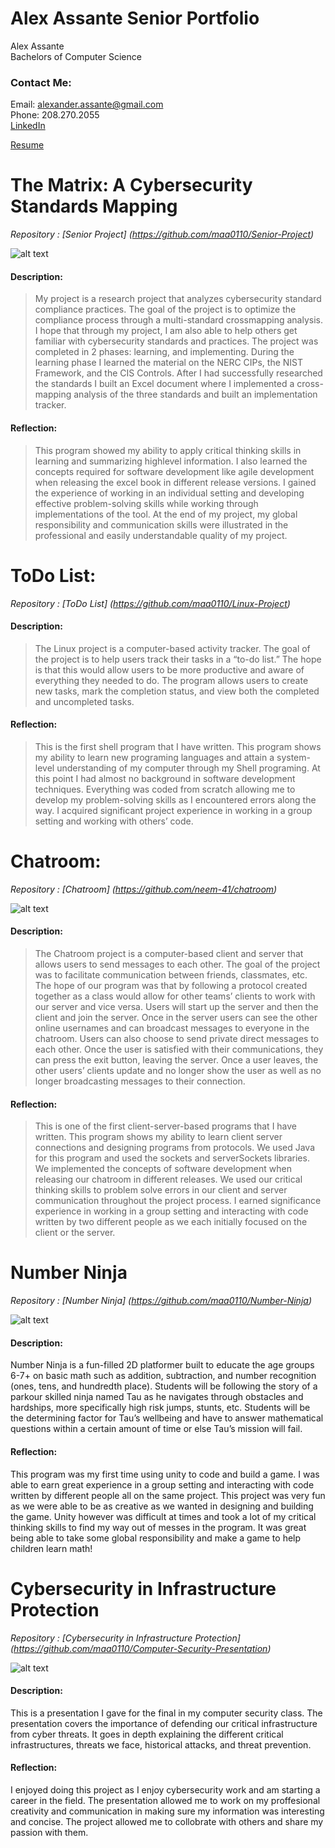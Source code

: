 # Alex Assante Senior Portfolio

 Alex Assante <br />
 Bachelors of Computer Science <br />
 
 ### **Contact Me:**
 Email: alexander.assante@gmail.com <br />
 Phone: 208.270.2055 <br />
 [LinkedIn](https://www.linkedin.com/in/alex-assante-6a4977183/)
 
 [Resume](https://github.com/maa0110/Portfolio/blob/main/Resume.pdf)

# The Matrix: A Cybersecurity Standards Mapping

*Repository : [Senior Project] (https://github.com/maa0110/Senior-Project)*

![alt text](https://github.com/maa0110/Portfolio/blob/main/Crossmapping%20Meme.png)

####  **Description:**

> My project is a research project that analyzes cybersecurity standard compliance practices. The goal of the project is to optimize the compliance process through a multi-standard crossmapping analysis.   I hope that through my project, I am also able to help others get familiar with cybersecurity standards and practices. The project was completed in 2 phases: learning, and implementing.  During the learning phase I learned the material on the NERC CIPs, the NIST Framework, and the CIS Controls.  After I had successfully researched the standards I built an Excel document where I implemented a cross-mapping analysis of the three standards and built an implementation tracker.  

#### **Reflection:**

> This program showed my ability to apply critical thinking skills in learning and summarizing highlevel information. I also learned the concepts required for software development like agile development when releasing the excel book in different release versions. I gained the experience of working in an individual setting and developing effective problem-solving skills while working through implementations of the tool. At the end of my project, my global responsibility and communication skills were illustrated in the professional and easily understandable quality of my project.

# ToDo List:

*Repository : [ToDo List] (https://github.com/maa0110/Linux-Project)*

####  **Description:**

>The Linux project is a computer-based activity tracker. The goal of the project is to help users track their tasks in a “to-do list.” The hope is that this would allow users to be more productive and aware of everything they needed to do. The program allows users to create new tasks, mark the completion status, and view both the completed and uncompleted tasks.

#### **Reflection:**

>This is the first shell program that I have written. This program shows my ability to learn new programing languages and attain a system-level understanding of my computer through my Shell programing. At this point I had almost no background in software development techniques. Everything was coded from scratch allowing me to develop my problem-solving skills as I encountered errors along the way. I acquired significant project experience in working in a group setting and working with others’ code.

# Chatroom:

*Repository : [Chatroom] (https://github.com/neem-41/chatroom)*

![alt text](https://github.com/maa0110/Portfolio/blob/main/chatroom.png)

####  **Description:**

>The Chatroom project is a computer-based client and server that allows users to send messages to each other. The goal of the project was to facilitate communication between friends, classmates, etc. The hope of our program was that by following a protocol created together as a class would allow for other teams’ clients to work with our server and vice versa. Users will start up the server and then the client and join the server. Once in the server users can see the other online usernames and can broadcast messages to everyone in the chatroom. Users can also choose to send private direct messages to each other. Once the user is satisfied with their communications, they can press the exit button, leaving the server. Once a user leaves, the other users’ clients update and no longer show the user as well as no longer broadcasting messages to their connection.

#### **Reflection:**

>This is one of the first client-server-based programs that I have written. This program shows my ability to learn client server connections and designing programs from protocols. We used Java for this program and used the sockets and serverSockets libraries. We implemented the concepts of software development when releasing our chatroom in different releases. We used our critical thinking skills to problem solve errors in our client and server communication throughout the project process. I earned significance experience in working in a group setting and interacting with code written by two different people as we each initially focused on the client or the server.

# Number Ninja

*Repository : [Number Ninja] (https://github.com/maa0110/Number-Ninja)*

![alt text](https://github.com/maa0110/Portfolio/blob/main/Screen%20Shot%202022-04-29%20at%206.00.11%20PM.png)

####  **Description:**

Number Ninja is a fun-filled 2D platformer built to educate the age groups 6-7+ on basic math such as addition, subtraction,  and number recognition (ones, tens, and hundredth place). Students will be following the story of a parkour skilled ninja  named Tau as he navigates through obstacles and hardships, more specifically high risk jumps, stunts, etc. Students will be  the determining factor for Tau’s wellbeing and have to answer mathematical questions within a certain amount of time or else Tau’s mission will fail.


#### **Reflection:**

This program was my first time using unity to code and build a game.  I was able to earn great experience in a group setting and interacting with code written by different people all on the same project.  This project was very fun as we were able to be as creative as we wanted in designing and building the game.  Unity however was difficult at times and took a lot of my critical thinking skills to find my way out of messes in the program.  It was great being able to take some global responsibility and make a game to help children learn math!

# Cybersecurity in Infrastructure Protection

*Repository : [Cybersecurity in Infrastructure Protection] (https://github.com/maa0110/Computer-Security-Presentation)*

![alt text](https://github.com/maa0110/Portfolio/blob/main/critical%20infrastructure.png)

####  **Description:**

This is a presentation I gave for the final in my computer security class.  The presentation covers the importance of defending our critical infrastructure from cyber threats.  It goes in depth explaining the different critical infrastructures, threats we face, historical attacks, and threat prevention.

#### **Reflection:**

I enjoyed doing this project as I enjoy cybersecurity work and am starting a career in the field.  The presentation allowed me to work on my proffesional creativity and communication in making sure my information was interesting and concise.  The project allowed me to collobrate with others and share my passion with them.  
